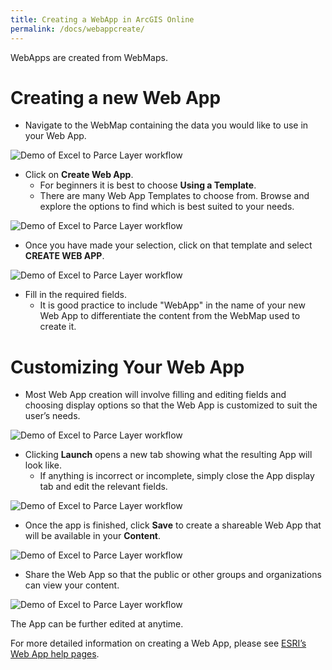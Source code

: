 ```yaml
---
title: Creating a WebApp in ArcGIS Online
permalink: /docs/webappcreate/
---
```


WebApps are created from WebMaps. 

# Creating a new Web App

-  Navigate to the WebMap containing the data you would like to use in your Web App. 

![Demo of Excel to Parce Layer workflow]({{site.img_folder}}CreateNewWebApp.gif)

-  Click on **Create Web App**. 
    *   For beginners it is best to choose **Using a Template**.
    *   There are many Web App Templates to choose from. Browse and explore the options to find which is best suited to your needs.

![Demo of Excel to Parce Layer workflow]({{site.img_folder}}BrowseWebAppTemplates.gif)

-  Once you have made your selection, click on that template and select **CREATE WEB APP**.

![Demo of Excel to Parce Layer workflow]({{site.img_folder}}ChooseTemplate.gif)

-  Fill in the required fields. 
    *   It is good practice to include "WebApp" in the name of your new Web App to differentiate the content from the WebMap used to create it.

# Customizing Your Web App

-   Most Web App creation will involve filling and editing fields and choosing display options so that the Web App is customized to suit the user’s needs. 

![Demo of Excel to Parce Layer workflow]({{site.img_folder}}WebAppFields.gif)

-   Clicking **Launch** opens a new tab showing what the resulting App will look like. 
    *   If anything is incorrect or incomplete, simply close the App display tab and edit the relevant fields.

![Demo of Excel to Parce Layer workflow]({{site.img_folder}}PreviewWebApp.gif)

-   Once the app is finished, click **Save** to create a shareable Web App that will be available in your **Content**.

![Demo of Excel to Parce Layer workflow]({{site.img_folder}}SaveWebAppNewName.gif)

-   Share the Web App so that the public or other groups and organizations can view your content.

![Demo of Excel to Parce Layer workflow]({{site.img_folder}}ShareWebApp.gif)

The App can be further edited at anytime.

For more detailed information on creating a Web App, please see [ESRI’s Web App help pages](https://doc.arcgis.com/en/arcgis-online/create-maps/create-map-apps.htm).